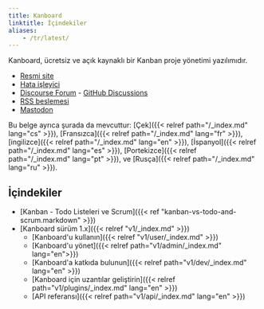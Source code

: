 ```yaml
---
title: Kanboard
linktitle: İçindekiler
aliases:
    - /tr/latest/
---
```


Kanboard, ücretsiz ve açık kaynaklı bir Kanban proje yönetimi yazılımıdır.

- [Resmi site](https://kanboard.org)
- [Hata işleyici](https://github.com/kanboard/kanboard/issues)
- [Discourse Forum](https://kanboard.discourse.group/) - [GitHub Discussions](https://github.com/orgs/kanboard/discussions)
- [RSS beslemesi](https://github.com/kanboard/kanboard/releases.atom)
- [Mastodon](https://mastodon.social/@kanboard)

Bu belge ayrıca şurada da mevcuttur: [Çek]({{< relref path="/_index.md" lang="cs" >}}), [Fransızca]({{< relref path="/_index.md" lang="fr" >}}), [ingilizce]({{< relref path="/_index.md" lang="en" >}}), [İspanyol]({{< relref path="/_index.md" lang="es" >}}), [Portekizce]({{< relref path="/_index.md" lang="pt" >}}), ve [Rusça]({{< relref path="/_index.md" lang="ru" >}}).

## İçindekiler

- [Kanban - Todo Listeleri ve Scrum]({{< ref "kanban-vs-todo-and-scrum.markdown" >}})
- [Kanboard sürüm 1.x]({{< relref "v1/_index.md" >}})
    - [Kanboard'u kullanın]({{< relref "v1/user/_index.md" >}})
    - [Kanboard'u yönet]({{< relref path="v1/admin/_index.md" lang="en">}})
    - [Kanboard'a katkıda bulunun]({{< relref path="v1/dev/_index.md" lang="en" >}})
    - [Kanboard için uzantılar geliştirin]({{< relref path="v1/plugins/_index.md" lang="en" >}})
    - [API referansı]({{< relref path="v1/api/_index.md" lang="en" >}})
